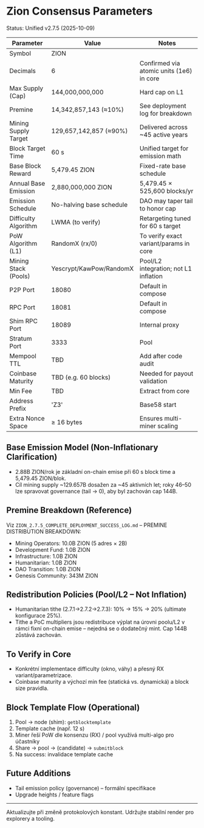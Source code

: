 # Zion Consensus Parameters

Status: Unified v2.7.5 (2025-10-09)

| Parameter | Value | Notes |
|-----------|-------|-------|
| Symbol | ZION | |
| Decimals | 6 | Confirmed via atomic units (1e6) in core
| Max Supply (Cap) | 144,000,000,000 | Hard cap on L1
| Premine | 14,342,857,143 (≈10%) | See deployment log for breakdown
| Mining Supply Target | 129,657,142,857 (≈90%) | Delivered across ~45 active years
| Block Target Time | 60 s | Unified target for emission math
| Base Block Reward | 5,479.45 ZION | Fixed-rate base schedule
| Annual Base Emission | 2,880,000,000 ZION | 5,479.45 × 525,600 blocks/yr
| Emission Schedule | No-halving base schedule | DAO may taper tail to honor cap
| Difficulty Algorithm | LWMA (to verify) | Retargeting tuned for 60 s target
| PoW Algorithm (L1) | RandomX (rx/0) | To verify exact variant/params in core
| Mining Stack (Pools) | Yescrypt/KawPow/RandomX | Pool/L2 integration; not L1 inflation
| P2P Port | 18080 | Default in compose
| RPC Port | 18081 | Default in compose
| Shim RPC Port | 18089 | Internal proxy
| Stratum Port | 3333 | Pool
| Mempool TTL | TBD | Add after code audit
| Coinbase Maturity | TBD (e.g. 60 blocks) | Needed for payout validation
| Min Fee | TBD | Extract from core
| Address Prefix | 'Z3' | Base58 start
| Extra Nonce Space | ≥ 16 bytes | Ensures multi-miner scaling

## Base Emission Model (Non-Inflationary Clarification)
- 2.88B ZION/rok je základní on-chain emise při 60 s block time a 5,479.45 ZION/blok.
- Cíl mining supply ~129.657B dosažen za ~45 aktivních let; roky 46–50 lze spravovat governance (tail → 0), aby byl zachován cap 144B.

## Premine Breakdown (Reference)
Viz `ZION_2.7.5_COMPLETE_DEPLOYMENT_SUCCESS_LOG.md` – PREMINE DISTRIBUTION BREAKDOWN:
- Mining Operators: 10.0B ZION (5 adres × 2B)
- Development Fund: 1.0B ZION
- Infrastructure: 1.0B ZION
- Humanitarian: 1.0B ZION
- DAO Transition: 1.0B ZION
- Genesis Community: 343M ZION

## Redistribution Policies (Pool/L2 – Not Inflation)
- Humanitarian tithe (2.7.1→2.7.2→2.7.3): 10% → 15% → 20% (ultimate konfigurace 25%).
- Tithe a PoC multipliers jsou redistribuce výplat na úrovni poolu/L2 v rámci fixní on-chain emise – nejedná se o dodatečný mint. Cap 144B zůstává zachován.

## To Verify in Core
- Konkrétní implementace difficulty (okno, váhy) a přesný RX variant/parametrizace.
- Coinbase maturity a výchozí min fee (statická vs. dynamická) a block size pravidla.

## Block Template Flow (Operational)
1. Pool → node (shim): `getblocktemplate`
2. Template cache (např. 12 s)
3. Miner řeší PoW dle konsenzu (RX) / pool využívá multi-algo pro účastníky
4. Share → pool → (candidate) → `submitblock`
5. Na success: invalidace template cache

## Future Additions
- Tail emission policy (governance) – formální specifikace
- Upgrade heights / feature flags

---
Aktualizujte při změně protokolových konstant. Udržujte stabilní render pro explorery a tooling. 
